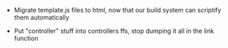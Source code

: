  * Migrate template.js files to html, now that our build system can scriptify
   them automatically

 * Put "controller" stuff into controllers ffs, stop dumping it all in the link function
